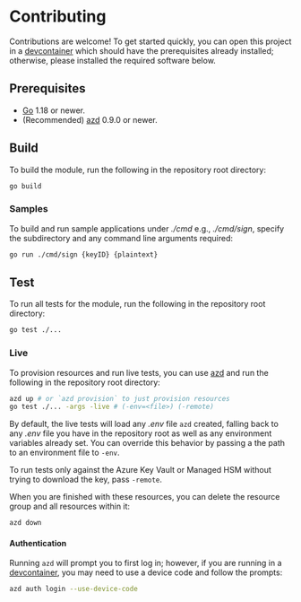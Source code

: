 # Contributing

Contributions are welcome! To get started quickly, you can open this project in a [devcontainer] which should have the prerequisites already installed;
otherwise, please installed the required software below.

## Prerequisites

* [Go] 1.18 or newer.
* (Recommended) [azd] 0.9.0 or newer.

## Build

To build the module, run the following in the repository root directory:

```bash
go build
```

### Samples

To build and run sample applications under _./cmd_ e.g., _./cmd/sign_, specify the subdirectory and any command line arguments required:

```bash
go run ./cmd/sign {keyID} {plaintext}
```

## Test

To run all tests for the module, run the following in the repository root directory:

```bash
go test ./...
```

### Live

To provision resources and run live tests, you can use [azd] and run the following in the repository root directory:

```bash
azd up # or `azd provision` to just provision resources
go test ./... -args -live # (-env=<file>) (-remote)
```

By default, the live tests will load any _.env_ file `azd` created, falling back to any _.env_ file you have in the repository root
as well as any environment variables already set. You can override this behavior by passing a the path to an environment file to
`-env`.

To run tests only against the Azure Key Vault or Managed HSM without trying to download the key, pass `-remote`.

When you are finished with these resources, you can delete the resource group and all resources within it:

```bash
azd down
```

#### Authentication

Running `azd` will prompt you to first log in; however, if you are running in a [devcontainer],
you may need to use a device code and follow the prompts:

```bash
azd auth login --use-device-code
```

[azd]: https://aka.ms/azd
[Go]: https://go.dev
[devcontainer]: https://code.visualstudio.com/docs/devcontainers/containers
